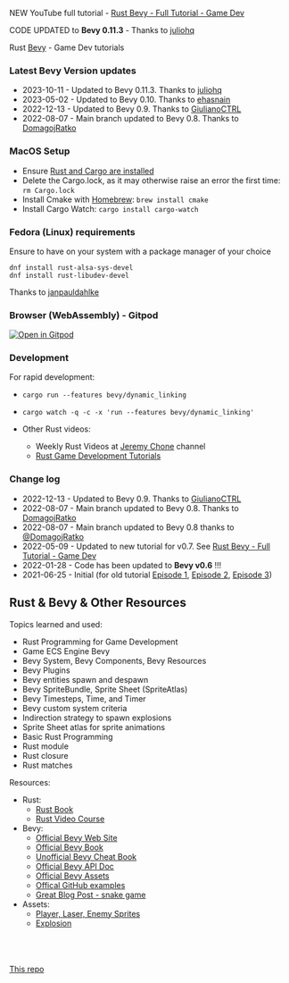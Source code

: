 NEW YouTube full tutorial - [Rust Bevy - Full Tutorial - Game Dev](https://www.youtube.com/watch?v=j7qHwb7geIM&list=PL7r-PXl6ZPcCIOFaL7nVHXZvBmHNhrh_Q) 

CODE UPDATED to **Bevy 0.11.3** - Thanks to [juliohq](https://github.com/juliohq)

Rust [Bevy](https://bevyengine.org/) - Game Dev tutorials

### Latest Bevy Version updates

- 2023-10-11 - Updated to Bevy 0.11.3. Thanks to [juliohq](https://github.com/juliohq)
- 2023-05-02 - Updated to Bevy 0.10. Thanks to [ehasnain](https://github.com/ehasnain)
- 2022-12-13 - Updated to Bevy 0.9. Thanks to [GiulianoCTRL](https://github.com/GiulianoCTRL)
- 2022-08-07 - Main branch updated to Bevy 0.8. Thanks to [DomagojRatko](https://github.com/DomagojRatko)

### MacOS Setup

- Ensure [Rust and Cargo are installed](https://www.rust-lang.org/tools/install)
- Delete the Cargo.lock, as it may otherwise raise an error the first time: `rm Cargo.lock`
- Install Cmake with [Homebrew](https://brew.sh/): `brew install cmake`
- Install Cargo Watch: `cargo install cargo-watch`

### Fedora (Linux) requirements

Ensure to have on your system with a package manager of your choice

```
dnf install rust-alsa-sys-devel
dnf install rust-libudev-devel
```
Thanks to [janpauldahlke](https://github.com/janpauldahlke)

### Browser (WebAssembly) - Gitpod

<a href="https://gitpod.io/#https://github.com/mesquitaoliveira/rust-invaders.git" ><img src="https://gitpod.io/button/open-in-gitpod.svg" alt="Open in Gitpod" /><a>


### Development

For rapid development: 
- `cargo run --features bevy/dynamic_linking`
- `cargo watch -q -c -x 'run --features bevy/dynamic_linking'`

- Other Rust videos:
    - Weekly Rust Videos at [Jeremy Chone](https://www.youtube.com/jeremychone) channel
    - [Rust Game Development Tutorials](https://youtube.com/playlist?list=PL7r-PXl6ZPcCB_9zZFU0krBoGK3y5f5Vt)

### Change log

- 2022-12-13 - Updated to Bevy 0.9. Thanks to [GiulianoCTRL](https://github.com/GiulianoCTRL)
- 2022-08-07 - Main branch updated to Bevy 0.8. Thanks to [DomagojRatko](https://github.com/DomagojRatko)
- 2022-08-07 - Main branch updated to Bevy 0.8 thanks to [@DomagojRatko](https://github.com/DomagojRatko)
- 2022-05-09 - Updated to new tutorial for v0.7. See [Rust Bevy - Full Tutorial - Game Dev](https://www.youtube.com/watch?v=j7qHwb7geIM&list=PL7r-PXl6ZPcCIOFaL7nVHXZvBmHNhrh_Q) 
- 2022-01-28 - Code has been updated to **Bevy v0.6** !!!
- 2021-06-25 - Initial (for old tutorial [Episode 1](https://youtu.be/Yb3vInxzKGE), [Episode 2](https://youtu.be/Dl4PJG0eRhg), [Episode 3](https://youtu.be/4nEUX2hf2ZI))


## Rust & Bevy & Other Resources

Topics learned and used:

- Rust Programming for Game Development
- Game ECS Engine Bevy
- Bevy System, Bevy Components, Bevy Resources
- Bevy Plugins
- Bevy entities spawn and despawn
- Bevy SpriteBundle, Sprite Sheet (SpriteAtlas)
- Bevy Timesteps, Time, and Timer
- Bevy custom system criteria
- Indirection strategy to spawn explosions
- Sprite Sheet atlas for sprite animations
- Basic Rust Programming
- Rust module
- Rust closure
- Rust matches

Resources: 

- Rust: 
    - [Rust Book](https://doc.rust-lang.org/book/)
    - [Rust Video Course](https://www.youtube.com/playlist?list=PL7r-PXl6ZPcB4jn1_VR3D8tSK9DxOaiQE)
- Bevy: 
    - [Official Bevy Web Site](https://bevyengine.org/)
    - [Official Bevy Book](https://bevyengine.org/learn/book/introduction/)
    - [Unofficial Bevy Cheat Book](https://bevy-cheatbook.github.io/)
    - [Official Bevy API Doc](https://docs.rs/bevy/latest/bevy/index.html)
    - [Official Bevy Assets](https://bevyengine.org/assets/)
    - [Offical GitHub examples](https://github.com/bevyengine/bevy/tree/latest/examples)
    - [Great Blog Post - snake game](https://mbuffett.com/posts/bevy-snake-tutorial/)
- Assets: 
    - [Player, Laser, Enemy Sprites](https://opengameart.org/content/space-shooter-redux)
    - [Explosion](https://opengameart.org/content/explosion)    


<br /><br /><br />
[This repo](https://github.com/jeremychone-channel/rust-invaders)